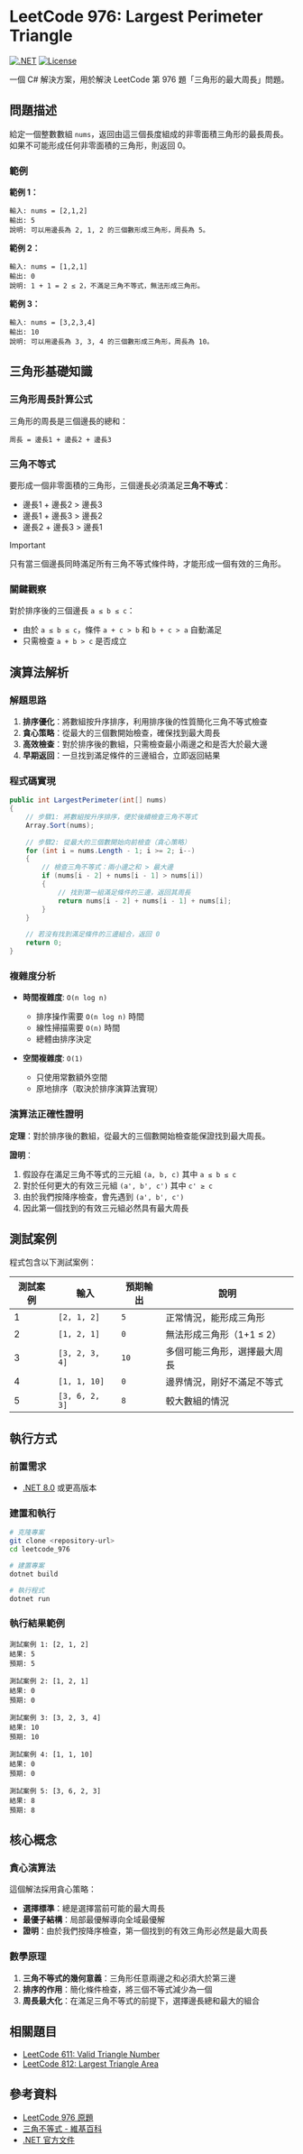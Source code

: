 # LeetCode 976: Largest Perimeter Triangle

[![.NET](https://img.shields.io/badge/.NET-8.0-512BD4?style=flat-square)](https://dotnet.microsoft.com/)
[![License](https://img.shields.io/badge/license-MIT-blue?style=flat-square)](LICENSE)

一個 C# 解決方案，用於解決 LeetCode 第 976 題「三角形的最大周長」問題。

## 問題描述

給定一個整數數組 `nums`，返回由這三個長度組成的非零面積三角形的最長周長。如果不可能形成任何非零面積的三角形，則返回 0。

### 範例

**範例 1：**

```text
輸入: nums = [2,1,2]
輸出: 5
說明: 可以用邊長為 2, 1, 2 的三個數形成三角形，周長為 5。
```

**範例 2：**

```text
輸入: nums = [1,2,1]
輸出: 0
說明: 1 + 1 = 2 ≤ 2，不滿足三角不等式，無法形成三角形。
```

**範例 3：**

```text
輸入: nums = [3,2,3,4]
輸出: 10
說明: 可以用邊長為 3, 3, 4 的三個數形成三角形，周長為 10。
```

## 三角形基礎知識

### 三角形周長計算公式

三角形的周長是三個邊長的總和：

```text
周長 = 邊長1 + 邊長2 + 邊長3
```

### 三角不等式

要形成一個非零面積的三角形，三個邊長必須滿足**三角不等式**：

- 邊長1 + 邊長2 > 邊長3
- 邊長1 + 邊長3 > 邊長2  
- 邊長2 + 邊長3 > 邊長1

> [!IMPORTANT]
> 只有當三個邊長同時滿足所有三角不等式條件時，才能形成一個有效的三角形。

### 關鍵觀察

對於排序後的三個邊長 `a ≤ b ≤ c`：

- 由於 `a ≤ b ≤ c`，條件 `a + c > b` 和 `b + c > a` 自動滿足
- 只需檢查 `a + b > c` 是否成立

## 演算法解析

### 解題思路

1. **排序優化**：將數組按升序排序，利用排序後的性質簡化三角不等式檢查
2. **貪心策略**：從最大的三個數開始檢查，確保找到最大周長
3. **高效檢查**：對於排序後的數組，只需檢查最小兩邊之和是否大於最大邊
4. **早期返回**：一旦找到滿足條件的三邊組合，立即返回結果

### 程式碼實現

```csharp
public int LargestPerimeter(int[] nums)
{
    // 步驟1: 將數組按升序排序，便於後續檢查三角不等式
    Array.Sort(nums);
    
    // 步驟2: 從最大的三個數開始向前檢查（貪心策略）
    for (int i = nums.Length - 1; i >= 2; i--)
    {
        // 檢查三角不等式：兩小邊之和 > 最大邊
        if (nums[i - 2] + nums[i - 1] > nums[i])
        {
            // 找到第一組滿足條件的三邊，返回其周長
            return nums[i - 2] + nums[i - 1] + nums[i];
        }
    }
    
    // 若沒有找到滿足條件的三邊組合，返回 0
    return 0;
}
```

### 複雜度分析

- **時間複雜度**: `O(n log n)`
  - 排序操作需要 `O(n log n)` 時間
  - 線性掃描需要 `O(n)` 時間
  - 總體由排序決定

- **空間複雜度**: `O(1)`
  - 只使用常數額外空間
  - 原地排序（取決於排序演算法實現）

### 演算法正確性證明

**定理**：對於排序後的數組，從最大的三個數開始檢查能保證找到最大周長。

**證明**：

1. 假設存在滿足三角不等式的三元組 `(a, b, c)` 其中 `a ≤ b ≤ c`
2. 對於任何更大的有效三元組 `(a', b', c')` 其中 `c' ≥ c`
3. 由於我們按降序檢查，會先遇到 `(a', b', c')`
4. 因此第一個找到的有效三元組必然具有最大周長

## 測試案例

程式包含以下測試案例：

| 測試案例 | 輸入 | 預期輸出 | 說明 |
|---------|------|---------|------|
| 1 | `[2, 1, 2]` | `5` | 正常情況，能形成三角形 |
| 2 | `[1, 2, 1]` | `0` | 無法形成三角形（1+1 ≤ 2） |
| 3 | `[3, 2, 3, 4]` | `10` | 多個可能三角形，選擇最大周長 |
| 4 | `[1, 1, 10]` | `0` | 邊界情況，剛好不滿足不等式 |
| 5 | `[3, 6, 2, 3]` | `8` | 較大數組的情況 |

## 執行方式

### 前置需求

- [.NET 8.0](https://dotnet.microsoft.com/download/dotnet/8.0) 或更高版本

### 建置和執行

```bash
# 克隆專案
git clone <repository-url>
cd leetcode_976

# 建置專案
dotnet build

# 執行程式
dotnet run
```

### 執行結果範例

```text
測試案例 1: [2, 1, 2]
結果: 5
預期: 5

測試案例 2: [1, 2, 1]
結果: 0
預期: 0

測試案例 3: [3, 2, 3, 4]
結果: 10
預期: 10

測試案例 4: [1, 1, 10]
結果: 0
預期: 0

測試案例 5: [3, 6, 2, 3]
結果: 8
預期: 8
```

## 核心概念

### 貪心演算法

這個解法採用貪心策略：

- **選擇標準**：總是選擇當前可能的最大周長
- **最優子結構**：局部最優解導向全域最優解
- **證明**：由於我們按降序檢查，第一個找到的有效三角形必然是最大周長

### 數學原理

1. **三角不等式的幾何意義**：三角形任意兩邊之和必須大於第三邊
2. **排序的作用**：簡化條件檢查，將三個不等式減少為一個
3. **周長最大化**：在滿足三角不等式的前提下，選擇邊長總和最大的組合

## 相關題目

- [LeetCode 611: Valid Triangle Number](https://leetcode.com/problems/valid-triangle-number/)
- [LeetCode 812: Largest Triangle Area](https://leetcode.com/problems/largest-triangle-area/)

## 參考資料

- [LeetCode 976 原題](https://leetcode.com/problems/largest-perimeter-triangle/)
- [三角不等式 - 維基百科](https://zh.wikipedia.org/wiki/三角不等式)
- [.NET 官方文件](https://docs.microsoft.com/zh-tw/dotnet/)
